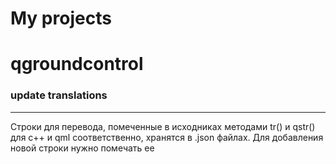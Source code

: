 ﻿# My projects
# qgroundcontrol
### update translations <br>
----
Строки для перевода, помеченные в исходниках методами tr() и qstr() для c++ и qml соответственно, хранятся в .json файлах. Для добавления новой строки нужно помечать ее
